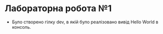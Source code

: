 # Лабораторна робота №1
* Було створено гілку dev, в якій було реалізовано вивід Hello World в консоль.
